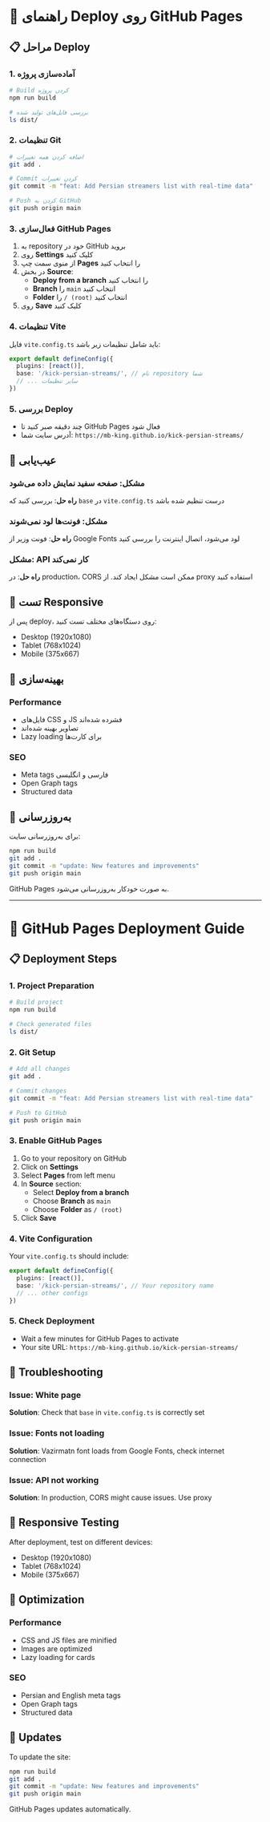 # 🚀 راهنمای Deploy روی GitHub Pages

## 📋 مراحل Deploy

### 1. آماده‌سازی پروژه
```bash
# Build کردن پروژه
npm run build

# بررسی فایل‌های تولید شده
ls dist/
```

### 2. تنظیمات Git
```bash
# اضافه کردن همه تغییرات
git add .

# Commit کردن تغییرات
git commit -m "feat: Add Persian streamers list with real-time data"

# Push کردن به GitHub
git push origin main
```

### 3. فعال‌سازی GitHub Pages

1. به repository خود در GitHub بروید
2. روی **Settings** کلیک کنید
3. از منوی سمت چپ **Pages** را انتخاب کنید
4. در بخش **Source**:
   - **Deploy from a branch** را انتخاب کنید
   - **Branch** را `main` انتخاب کنید
   - **Folder** را `/ (root)` انتخاب کنید
5. روی **Save** کلیک کنید

### 4. تنظیمات Vite

فایل `vite.config.ts` باید شامل تنظیمات زیر باشد:

```typescript
export default defineConfig({
  plugins: [react()],
  base: '/kick-persian-streams/', // نام repository شما
  // ... سایر تنظیمات
})
```

### 5. بررسی Deploy

- چند دقیقه صبر کنید تا GitHub Pages فعال شود
- آدرس سایت شما: `https://mb-king.github.io/kick-persian-streams/`

## 🔧 عیب‌یابی

### مشکل: صفحه سفید نمایش داده می‌شود
**راه حل**: بررسی کنید که `base` در `vite.config.ts` درست تنظیم شده باشد

### مشکل: فونت‌ها لود نمی‌شوند
**راه حل**: فونت وزیر از Google Fonts لود می‌شود، اتصال اینترنت را بررسی کنید

### مشکل: API کار نمی‌کند
**راه حل**: در production، CORS ممکن است مشکل ایجاد کند. از proxy استفاده کنید

## 📱 تست Responsive

پس از deploy، روی دستگاه‌های مختلف تست کنید:
- Desktop (1920x1080)
- Tablet (768x1024)
- Mobile (375x667)

## 🎯 بهینه‌سازی

### Performance
- فایل‌های CSS و JS فشرده شده‌اند
- تصاویر بهینه شده‌اند
- Lazy loading برای کارت‌ها

### SEO
- Meta tags فارسی و انگلیسی
- Open Graph tags
- Structured data

## 🔄 به‌روزرسانی

برای به‌روزرسانی سایت:
```bash
npm run build
git add .
git commit -m "update: New features and improvements"
git push origin main
```

GitHub Pages به صورت خودکار به‌روزرسانی می‌شود.

---

# 🚀 GitHub Pages Deployment Guide

## 📋 Deployment Steps

### 1. Project Preparation
```bash
# Build project
npm run build

# Check generated files
ls dist/
```

### 2. Git Setup
```bash
# Add all changes
git add .

# Commit changes
git commit -m "feat: Add Persian streamers list with real-time data"

# Push to GitHub
git push origin main
```

### 3. Enable GitHub Pages

1. Go to your repository on GitHub
2. Click on **Settings**
3. Select **Pages** from left menu
4. In **Source** section:
   - Select **Deploy from a branch**
   - Choose **Branch** as `main`
   - Choose **Folder** as `/ (root)`
5. Click **Save**

### 4. Vite Configuration

Your `vite.config.ts` should include:

```typescript
export default defineConfig({
  plugins: [react()],
  base: '/kick-persian-streams/', // Your repository name
  // ... other configs
})
```

### 5. Check Deployment

- Wait a few minutes for GitHub Pages to activate
- Your site URL: `https://mb-king.github.io/kick-persian-streams/`

## 🔧 Troubleshooting

### Issue: White page
**Solution**: Check that `base` in `vite.config.ts` is correctly set

### Issue: Fonts not loading
**Solution**: Vazirmatn font loads from Google Fonts, check internet connection

### Issue: API not working
**Solution**: In production, CORS might cause issues. Use proxy

## 📱 Responsive Testing

After deployment, test on different devices:
- Desktop (1920x1080)
- Tablet (768x1024)
- Mobile (375x667)

## 🎯 Optimization

### Performance
- CSS and JS files are minified
- Images are optimized
- Lazy loading for cards

### SEO
- Persian and English meta tags
- Open Graph tags
- Structured data

## 🔄 Updates

To update the site:
```bash
npm run build
git add .
git commit -m "update: New features and improvements"
git push origin main
```

GitHub Pages updates automatically.
